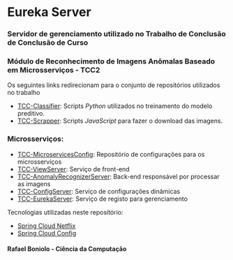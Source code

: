 # Eureka Server

### Servidor de gerenciamento utilizado no Trabalho de Conclusão de Conclusão de Curso

### Módulo de Reconhecimento de Imagens Anômalas Baseado em Microsserviços - TCC2

Os seguintes links redirecionam para o conjunto de repositórios utilizados no trabalho

* [TCC-Classifier](https://github.com/rafaelboniolo/TCC-Classifier): Scripts *Python* utilizados no treinamento do modelo preditivo.
* [TCC-Scrapper](https://github.com/rafaelboniolo/TCC-Scrapper): Scripts *JavaScript* para fazer o download das imagens.

### Microsserviços:

* [TCC-MicroservicesConfig](https://github.com/rafaelboniolo/TCC-MicroservicesConfig): Repositório de configurações para os microsserviços
* [TCC-ViewServer](https://github.com/rafaelboniolo/TCC-ViewServer): Serviço de front-end
* [TCC-AnomalyRecognizerServer](https://github.com/rafaelboniolo/TCC-AnomalyRecognizerServer): Back-end responsável por processar as imagens
* [TCC-ConfigServer](https://github.com/rafaelboniolo/TCC-ConfigServer): Serviço de configurações dinâmicas
* [TCC-EurekaServer](https://github.com/rafaelboniolo/TCC-EurekaServer): Serviço de registo para gerenciamento

Tecnologias utilizadas neste repositório:

* [Spring Cloud Netflix](https://spring.io/projects/spring-cloud-config)
* [Spring Cloud Config](https://spring.io/projects/spring-cloud-netflix)


#### Rafael Boniolo - Ciência da Computação
